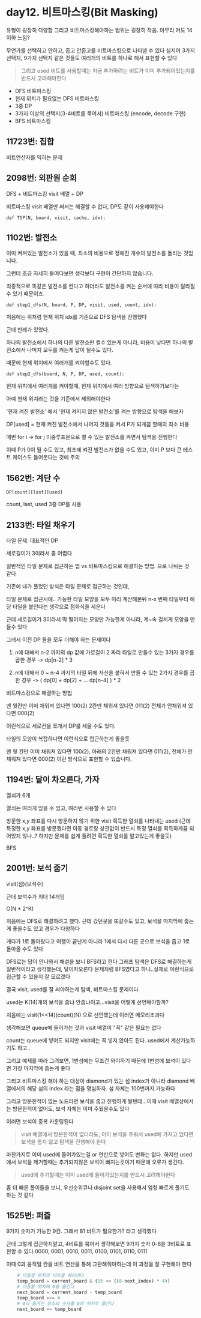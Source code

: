 # day12. 비트마스킹(Bit Masking)



유형이 굉장히 다양함
그리고 비트마스킹해야하는 범위는 굉장히 작음. 아무리 커도 14 이하 느낌?

무언가를 선택하고 안하고, 줍고 안줍고를 비트마스킹으로 나타낼 수 있다
심지어 3가지 선택지, 9가지 선택지 같은 것들도 여러개의 비트를 하나로 해서 표현할 수 있다

> 그리고 used 비트를 사용할때는 지금 추가하려는 비트가 이미 추가되어있는지를 반드시 고려해야한다

* DFS 비트마스킹
* 현재 위치가 필요없는 DFS 비트마스킹
* 3중 DP
* 3가지 이상의 선택지(3-4비트를 묶어서) 비트마스킹 (encode, decode 구현)
* BFS 비트마스킹




## 11723번: 집합

비트연산자를 익히는 문제


## 2098번: 외판원 순회

DFS + 비트마스킹 visit 배열 + DP

비트마스킹 visit 배열만 써서는 해결할 수 없다, DP도 같이 사용해야한다

`def TSP(N, board, visit, cache, idx):`

## 1102번: 발전소

이미 켜져있는 발전소가 있을 때, 최소의 비용으로 정해진 개수의 발전소를 돌리는 것입니다.

그런데 조금 자세히 들여다보면 생각보다 구현이 간단하지 않습니다.

최종적으로 똑같은 발전소를 켠다고 하더라도 발전소를 켜는 순서에 따라 비용이 달라질 수 있기 때문이죠.


`def step1_dfs(N, board, P, DP, visit, used, count, idx):`

처음에는 위처럼 현재 위치 idx를 기준으로 DFS 탐색을 진행했다

근데 반례가 있었다.

하나의 발전소에서 하나의 다른 발전소만 켤수 있는게 아니라, 비용이 낮다면 하나의 발전소에서 나머지 모두를 켜는게 답이 될수도 있다.

때문에 현재 위치에서 여러개를 켜야할수도 있다.


`def step2_dfs(board, N, P, DP, used, count):`

현재 위치에서 여러개를 켜야할때, 현재 위치에서 여러 방향으로 탐색하기보다는

아예 현재 위치라는 것을 기준에서 제외해야한다

'현재 켜진 발전소' 에서 '현재 켜지지 않은 발전소'를 켜는 방향으로 탐색을 해보자

DP[used] = 현재 켜진 발전소에서 나머지 것들을 켜서 P가 되게끔 할때의 최소 비용

매번 for i -> for j 이중루프문으로 켤 수 있는 발전소를 켜면서 탐색을 진행한다


이때 P가 0이 될 수도 있고, 최초에 켜진 발전소가 없을 수도 있고, 이미 P 보다 큰 테스트 케이스도 들어온다는 것에 주의


## 1562번: 계단 수

`DP[count][last][used]`

count, last, used 3중 DP를 사용


## 2133번: 타일 채우기

타일 문제. 대표적인 DP

세로길이가 3이라서 좀 어렵다

일반적인 타일 문제로 접근하는 법 vs 비트마스킹으로 해결하는 방법. 으로 나뉘는 것 같다

기존에 내가 풀었던 방식은 타일 문제로 접근하는 것인데,

타일 문제로 접근시에.. 가능한 타일 모양을 모두 미리 계산해본뒤 n-x 번째 타일부터 해당 타일을 붙인다는 생각으로 점화식을 세운다

근데 세로길이가 3이라서 딱 떨어지는 모양만 가능한게 아니라, 계~속 걸치게 모양을 만들수 있다

그래서 이전 DP 들을 모두 더해야 하는 문제이다

1) n에 대해서 n-2 까지의 dp 값에 가로길이 2 짜리 타일로 만들수 있는 3가지 경우를 곱한 경우
-> dp[n-2] * 3

2) n에 대해서 0 ~ n-4 까지의 타일 뒤에 자신을 붙혀서 만들 수 있는 2가지 경우를 곱한 경우
-> ( dp[0] + dp[2] + ... dp[n-4] ) * 2


비트마스킹으로 해결하는 방법

맨 윗칸만 이미 채워져 있다면 100(2)
2칸만 채워져 있다면 011(2)
전체가 안채워져 있다면 000(2)

이런식으로 세로칸을 쪼개서 DP를 세울 수도 있다.

타일의 모양이 복잡하다면 이런식으로 접근하는게 좋을듯


맨 윗 칸만 이미 채워져 있다면 100(2), 아래의 2칸만 채워져 있다면 011(2), 전체가 안 채워져 있다면 000(2) 이런 방식으로 표현할 수 있습니다.

## 1194번: 달이 차오른다, 가자

열쇠가 6개

열쇠는 여러개 있을 수 있고, 여러번 사용할 수 있다

방문한 x,y 좌표를 다시 방문하지 않기 위한 visit
획득한 열쇠를 나타내는 used
(근데 특정한 x,y 좌표를 방문했다면 이동 경로랑 상관없이 반드시 특정 열쇠를 획득하게끔 되어있지 않나..?
하지만 문제를 쉽게 풀려면 획득한 열쇠를 알고있는게 좋을듯)

BFS


## 2001번: 보석 줍기

visit(섬)(보석수)

근데 보석수가 최대 14개임

O(N * 2^K)



처음에는 DFS로 해결하려고 했다. 근데 갔던곳을 또갈수도 있고, 보석을 마지막에 줍는게 좋을수도 있고 경우가 다양하다

게다가 1로 돌아왔다고 여행이 끝난게 아니라 1에서 다시 다른 곳으로 보석을 줍고 1로 돌아올 수도 있다


DFS로는 답이 안나와서 해설을 보니 BFS라고 한다
그래프 탐색은 DFS로 해결하는게 일반적이라고 생각했는데, 달이차오른다 문제처럼 BFS였다고 하니..실제로 이런식으로 접근할 수 있을지 잘 모르겠다


결국 visit, used를 잘 써야하는게 탐색, 비트마스킹 문제이다

used는 K(14)개의 보석을 줍냐 안줍냐이고...visit을 어떻게 선언해야할까?

처음에는 visit(1<<14)(count)(N) 으로 선언했는데 이러면 메모리초과다

생각해보면 queue에 들어가는 것과 visit 배열이 "꼭" 같은 필요는 없다

count는 queue에 넣어도 되지만 visit에는 꼭 넣지 않아도 된다. used에서 계산가능하기도 하고..


그리고 예제를 따라 그려보면, 1번섬에는 무조건 와야하기 때문에 1번섬에 보석이 있다면 가장 마지막에 줍는게 좋다


그리고 비트마스킹 해야 하는 대상이 diamond가 있는 섬 index가 아니라 diamond 배열에서의 해당 섬의 index 라는 점을 명심하자.
섬 자체는 100번까지 가능하다

그리고 방문한적이 없는 노드라면 보석을 줍고 진행하게 될텐데...이때 visit 배열상에서는 방문한적이 없어도, 보석 자체는 이미 주웠을수도 있다

이러면 보석이 중복 카운팅된다

> visit 배열에서 방문한적이 없더라도, 이미 보석을 주워서 used에 가지고 있다면 보석을 줍지 않고 탐색을 진행해야 한다

마찬가지로 이미 used에 들어가있는걸 or 연산으로 넣어도 변화는 없다.
하지만 used에서 보석을 제거할때는 추가되지않은 보석이 빠지는것이기 때문에 오류가 생긴다.

> used에 추가할때는 이미 used에 들어가있는지를 반드시 고려해야한다


좀 더 빠른 풀이들을 보니, 우선순위큐나 disjoint set을 사용해서 엄청 빠르게 풀기도 하는 것 같다


## 1525번: 퍼즐

9가지 숫자가 가능한 9칸. 그래서 81 비트가 필요한가? 라고 생각했다

근데 그렇게 접근하지말고, 4비트를 묶어서 생각해보면 9가지 숫자 0-8을 3비트로 표현할 수 있다
0000, 0001, 0010, 0011, 0100, 0101, 0110, 0111

이때 0과 움직일 칸을 비트 연산을 통해 교환해줘야하는데 이 과정을 잘 구현해야 한다

```python
    # 이동할 위치의 비트를 떼어낸다
    temp_board = current_board & (15 << ((8-next_index) * 4))
    # 이동할 위치에 0을 옮긴다
    next_board = current_board - temp_board
    temp_board >>= 4
    # 0이 옮겨진 장소의 숫자를 0의 위치로 옮긴다
    next_board += temp_board
```































































